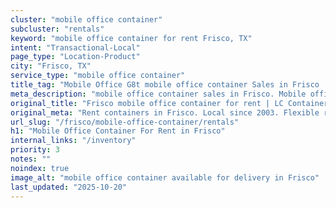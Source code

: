 ```yaml
---
cluster: "mobile office container"
subcluster: "rentals"
keyword: "mobile office container for rent Frisco, TX"
intent: "Transactional-Local"
page_type: "Location-Product"
city: "Frisco, TX"
service_type: "mobile office container"
title_tag: "Mobile Office G8t mobile office container Sales in Frisco | LC Container"
meta_description: "mobile office container sales in Frisco. Mobile office containers for workspace solutions. Fast delivery, competitive pricing. Serving mobile office container area. Quote ID: 8KI. Call (214) 524-4168 for your free quote today."
original_title: "Frisco mobile office container for rent | LC Container"
original_meta: "Rent containers in Frisco. Local since 2003. Flexible rental terms. Same-week delivery available. Get your free quote — call (214) 524-4168 today."
url_slug: "/frisco/mobile-office-container/rentals"
h1: "Mobile Office Container For Rent in Frisco"
internal_links: "/inventory"
priority: 3
notes: ""
noindex: true
image_alt: "mobile office container available for delivery in Frisco"
last_updated: "2025-10-20"
---
```


<!-- TODO: Add unique city/inventory copy, images, and internal links here. -->
